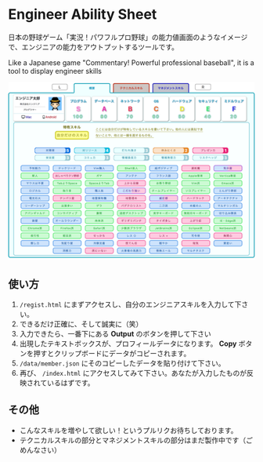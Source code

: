 # Engineer Ability Sheet

日本の野球ゲーム「実況！パワフルプロ野球」の能力値画面のようなイメージで、エンジニアの能力をアウトプットするツールです。

Like a Japanese game "Commentary! Powerful professional baseball", it is a tool to display engineer skills

![参考画像](https://raw.githubusercontent.com/shinya/image-storage/master/eas/sample.png "参考画像")


## 使い方

1. `/regist.html` にまずアクセスし、自分のエンジニアスキルを入力して下さい。
1. できるだけ正確に、そして誠実に（笑）
1. 入力できたら、一番下にある **Output** のボタンを押して下さい
1. 出現したテキストボックスが、プロフィールデータになります。 **Copy** ボタンを押すとクリップボードにデータがコピーされます。
1. `/data/member.json` にそのコピーしたデータを貼り付けて下さい。
1. 再び、 `/index.html` にアクセスしてみて下さい。あなたが入力したものが反映されているはずです。

## その他

* こんなスキルを増やして欲しい！というプルリクお待ちしております。
* テクニカルスキルの部分とマネジメントスキルの部分はまだ製作中です（ごめんなさい）
